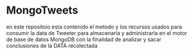 # MongoTweets
en este repositoio esta contenido el metodo y los recursos usados para consumir la data de Tweeter para almacenarla y administrarla en el motor de base de datos MongoDB con la finalidad de analizar y sacar conclusiones de la DATA recolectada
